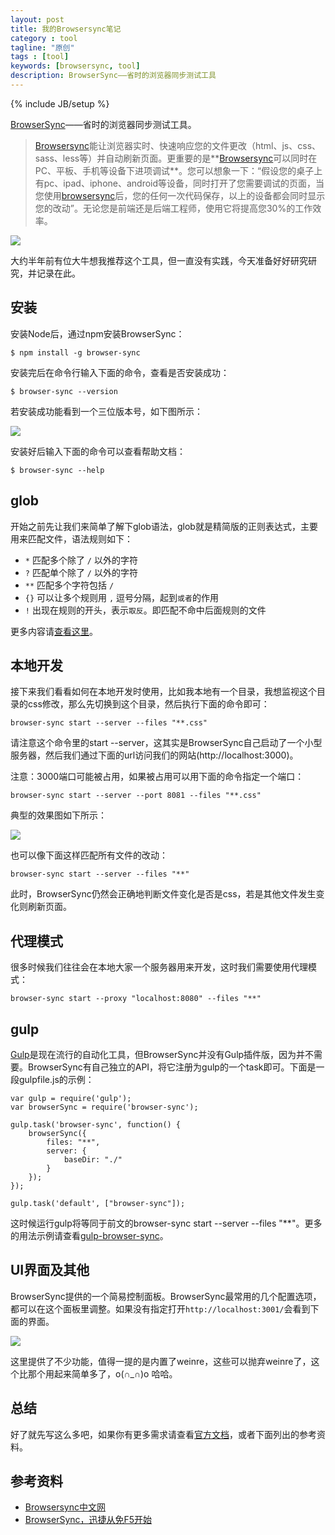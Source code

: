 ```yaml
---
layout: post
title: 我的Browsersync笔记
category : tool
tagline: "原创"
tags : [tool]
keywords: [browsersync, tool]
description: BrowserSync——省时的浏览器同步测试工具
---
```

{% include JB/setup %}

[BrowserSync][1]——省时的浏览器同步测试工具。

> [Browsersync][1]能让浏览器实时、快速响应您的文件更改（html、js、css、sass、less等）并自动刷新页面。更重要的是**[Browsersync][1]可以同时在PC、平板、手机等设备下进项调试**。您可以想象一下：“假设您的桌子上有pc、ipad、iphone、android等设备，同时打开了您需要调试的页面，当您使用[browsersync][1]后，您的任何一次代码保存，以上的设备都会同时显示您的改动”。无论您是前端还是后端工程师，使用它将提高您30%的工作效率。

![]({{BLOG_IMG}}232.jpg)

大约半年前有位大牛想我推荐这个工具，但一直没有实践，今天准备好好研究研究，并记录在此。

## 安装
安装Node后，通过npm安装BrowserSync：

	$ npm install -g browser-sync

安装完后在命令行输入下面的命令，查看是否安装成功：

	$ browser-sync --version

若安装成功能看到一个三位版本号，如下图所示：

![]({{BLOG_IMG}}/187.png)

安装好后输入下面的命令可以查看帮助文档：

	$ browser-sync --help

## glob
开始之前先让我们来简单了解下glob语法，glob就是精简版的正则表达式，主要用来匹配文件，语法规则如下：

- `*` 匹配多个除了 `/` 以外的字符
- `?` 匹配单个除了 `/` 以外的字符
- `**` 匹配多个字符包括 `/`
- `{}` 可以让多个规则用 `,` 逗号分隔，起到`或者`的作用
- `!` 出现在规则的开头，表示`取反`。即匹配不命中后面规则的文件

更多内容请[查看这里](https://github.com/isaacs/node-glob)。

## 本地开发
接下来我们看看如何在本地开发时使用，比如我本地有一个目录，我想监视这个目录的css修改，那么先切换到这个目录，然后执行下面的命令即可：

	browser-sync start --server --files "**.css"

请注意这个命令里的start --server，这其实是BrowserSync自己启动了一个小型服务器，然后我们通过下面的url访问我们的网站(http://localhost:3000)。

注意：3000端口可能被占用，如果被占用可以用下面的命令指定一个端口：

	browser-sync start --server --port 8081 --files "**.css"

典型的效果图如下所示：

![]({{BLOG_IMG}}/188.gif)

也可以像下面这样匹配所有文件的改动：

	browser-sync start --server --files "**"

此时，BrowserSync仍然会正确地判断文件变化是否是css，若是其他文件发生变化则刷新页面。

## 代理模式
很多时候我们往往会在本地大家一个服务器用来开发，这时我们需要使用代理模式：

	browser-sync start --proxy "localhost:8080" --files "**"

## gulp
[Gulp](http://gulpjs.com/)是现在流行的自动化工具，但BrowserSync并没有Gulp插件版，因为并不需要。BrowserSync有自己独立的API，将它注册为gulp的一个task即可。下面是一段gulpfile.js的示例：

	var gulp = require('gulp');
	var browserSync = require('browser-sync');
	
	gulp.task('browser-sync', function() {
	    browserSync({
	        files: "**",
	        server: {
	            baseDir: "./"
	        }
	    });
	});

	gulp.task('default', ["browser-sync"]);

这时候运行gulp将等同于前文的browser-sync start --server --files "**"。更多的用法示例请查看[gulp-browser-sync](https://github.com/BrowserSync/gulp-browser-sync)。

## UI界面及其他
BrowserSync提供的一个简易控制面板。BrowserSync最常用的几个配置选项，都可以在这个面板里调整。如果没有指定打开`http://localhost:3001/`会看到下面的界面。

![]({{BLOG_IMG}}/189.png)

这里提供了不少功能，值得一提的是内置了weinre，这些可以抛弃weinre了，这个比那个用起来简单多了，o(∩_∩)o 哈哈。

## 总结
好了就先写这么多吧，如果你有更多需求请查看[官方文档](https://www.browsersync.io/docs/)，或者下面列出的参考资料。

## 参考资料
- [Browsersync中文网](http://www.browsersync.cn/)
- [BrowserSync，迅捷从免F5开始](http://segmentfault.com/a/1190000002607627)

[1]: http://www.browsersync.io/




